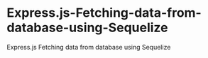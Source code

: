 # Express.js-Fetching-data-from-database-using-Sequelize
Express.js Fetching data from database using Sequelize
